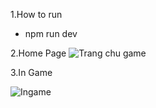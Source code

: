 1.How to run 
- npm run dev
  
2.Home Page
   ![Trang chu game](https://github.com/user-attachments/assets/ff0c63de-19f3-4d32-bc73-7d210c091bc7)

3.In Game 

![Ingame](https://github.com/user-attachments/assets/ff4e3e55-8cc0-4174-a8de-b28964ac42a4)

